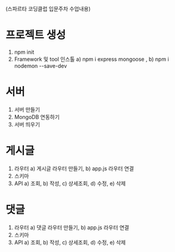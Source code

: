 (스파르타 코딩클럽 입문주차 수업내용)

# 프로젝트 생성
   1. npm init
   2. Framework 및 tool 인스톨
      a) npm i express mongoose ,
      b) npm i nodemon --save-dev

# 서버
   1. 서버 만들기
   2. MongoDB 연동하기
   3. 서버 띄우기

# 게시글
   1. 라우터
      a) 게시글 라우터 만들기,
      b) app.js 라우터 연결
   2. 스키마
   3. API
      a) 조회,
      b) 작성,
      c) 상세조회,
      d) 수정,
      e) 삭제

# 댓글
   1. 라우터
      a) 댓글 라우터 만들기,
      b) app.js 라우터 연결
   2. 스키마
   3. API
      a) 조회,
      b) 작성,
      c) 상세조회,
      d) 수정,
      e) 삭제
